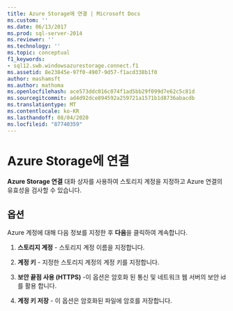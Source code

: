 ```yaml
---
title: Azure Storage에 연결 | Microsoft Docs
ms.custom: ''
ms.date: 06/13/2017
ms.prod: sql-server-2014
ms.reviewer: ''
ms.technology: ''
ms.topic: conceptual
f1_keywords:
- sql12.swb.windowsazurestorage.connect.f1
ms.assetid: 8e23845e-97f0-4907-9d57-f1acd338b1f0
author: mashamsft
ms.author: mathoma
ms.openlocfilehash: ace573ddc016c074f1ad5bb29f099d7e62c5c81d
ms.sourcegitcommit: ad4d92dce894592a259721a1571b1d8736abacdb
ms.translationtype: MT
ms.contentlocale: ko-KR
ms.lasthandoff: 08/04/2020
ms.locfileid: "87740359"
---
```

# <a name="connect-to-azure-storage"></a>Azure Storage에 연결
  **Azure Storage 연결** 대화 상자를 사용하여 스토리지 계정을 지정하고 Azure 연결의 유효성을 검사할 수 있습니다.  
  
## <a name="options"></a>옵션  
 Azure 계정에 대해 다음 정보를 지정한 후 **다음**을 클릭하여 계속합니다.  
  
1.  **스토리지 계정** - 스토리지 계정 이름을 지정합니다.  
  
2.  **계정 키** - 지정한 스토리지 계정의 계정 키를 지정합니다.  
  
3.  **보안 끝점 사용 (HTTPS)** -이 옵션은 암호화 된 통신 및 네트워크 웹 서버의 보안 id를 활용 합니다.  
  
4.  **계정 키 저장** - 이 옵션은 암호화된 파일에 암호를 저장합니다.  
  
  

